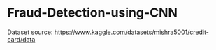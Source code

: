 # Fraud-Detection-using-CNN

Dataset source: https://www.kaggle.com/datasets/mishra5001/credit-card/data

